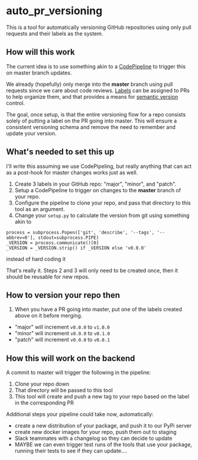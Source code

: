# auto_pr_versioning
This is a tool for automatically versioning GitHub repositories using only
pull requests and their labels as the system.

## How will this work
The current idea is to use something akin to a
[CodePipeline](https://aws.amazon.com/codepipeline/) to trigger
this on master branch updates.

We already (hopefully) only merge into the **master** branch using pull
requests since we care about code reviews.
[Labels](https://help.github.com/articles/creating-a-label/) can
be assigned to PRs to help organize them, and that provides a means for 
[semantic version](https://semver.org) control.

The goal, once setup, is that the entire versioning flow for a repo consists
solely of putting a label on the PR going into master. This will ensure a
consistent versioning schema and remove the need to remember and update your
version.

## What's needed to set this up
I'll write this assuming we use CodePipeling, but really anything that can
act as a post-hook for master changes works just as well.

1. Create 3 labels in your GitHub repo: "major", "minor", and "patch".
2. Setup a CodePipeline to trigger on changes to the **master** branch of
your repo.
3. Configure the pipeline to clone your repo, and pass that directory to 
this tool as an argument.
4. Change your `setup.py` to calculate the version from git using
something akin to
```
process = subprocess.Popen(['git', 'describe', '--tags', '--abbrev=0'], stdout=subprocess.PIPE)
_VERSION = process.communicate()[0]
_VERSION = _VERSION.strip() if _VERSION else 'v0.0.0'
```
instead of hard coding it

That's really it. Steps 2 and 3 will only need to be created once, then it
should be reusable for new repos.

## How to version your repo then

1. When you have a PR going into master, put one of the labels created
above on it before merging.
  * "major" will increment `v0.0.0` to `v1.0.0`
  * "minor" will increment `v0.0.0` to `v0.1.0`
  * "patch" will increment `v0.0.0` to `v0.0.1`
  
## How this will work on the backend
A commit to master will trigger the following in the pipeline:

1. Clone your repo down
2. That directory will be passed to this tool
3. This tool will create and push a new tag to your repo based on the 
label in the corresponding PR

Additional steps your pipeline could take now, automatically:
* create a new distribution of your package, and push it to our PyPi
server
* create new docker images for your repo, push them out to staging
* Slack teammates with a changelog so they can decide to update
* MAYBE we can even trigger test runs of the tools that use your package,
running their tests to see if they can update.... 